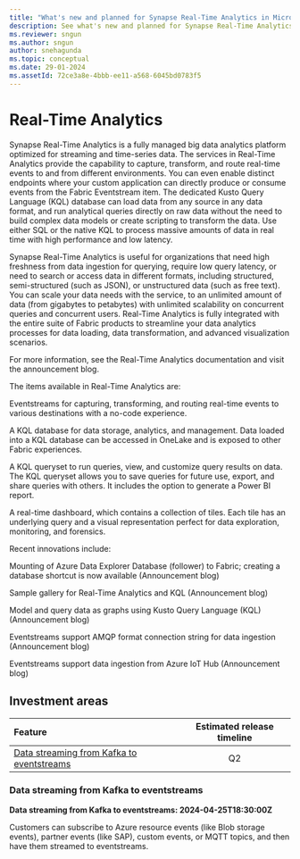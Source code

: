 ```yaml
---
title: "What's new and planned for Synapse Real-Time Analytics in Microsoft Fabric"
description: See what's new and planned for Synapse Real-Time Analytics in Microsoft Fabric. Fabric Real-Time Analytics release plans or roadmap.
ms.reviewer: sngun
ms.author: sngun
author: snehagunda
ms.topic: conceptual
ms.date: 29-01-2024 
ms.assetId: 72ce3a8e-4bbb-ee11-a568-6045bd0783f5
---
```

# Real-Time Analytics

Synapse Real-Time Analytics is a fully managed big data analytics platform optimized for streaming and time-series data. The services in Real-Time Analytics provide the capability to capture, transform, and route real-time events to and from different environments. You can even enable distinct endpoints where your custom application can directly produce or consume events from the Fabric Eventstream item. The dedicated Kusto Query Language (KQL) database can load data from any source in any data format, and run analytical queries directly on raw data without the need to build complex data models or create scripting to transform the data. Use either SQL or the native KQL to process massive amounts of data in real time with high performance and low latency.

Synapse Real-Time Analytics is useful for organizations that need high freshness from data ingestion for querying, require low query latency, or need to search or access data in different formats, including structured, semi-structured (such as JSON), or unstructured data (such as free text). You can scale your data needs with the service, to an unlimited amount of data (from gigabytes to petabytes) with unlimited scalability on concurrent queries and concurrent users. Real-Time Analytics is fully integrated with the entire suite of Fabric products to streamline your data analytics processes for data loading, data transformation, and advanced visualization scenarios.

For more information, see the Real-Time Analytics documentation and visit the announcement blog.

The items available in Real-Time Analytics are:

Eventstreams for capturing, transforming, and routing real-time events to various destinations with a no-code experience.

A KQL database for data storage, analytics, and management. Data loaded into a KQL database can be accessed in OneLake and is exposed to other Fabric experiences.

A KQL queryset to run queries, view, and customize query results on data. The KQL queryset allows you to save queries for future use, export, and share queries with others. It includes the option to generate a Power BI report.

A real-time dashboard, which contains a collection of tiles. Each tile has an underlying query and a visual representation perfect for data exploration, monitoring, and forensics.

Recent innovations include:

Mounting of Azure Data Explorer Database (follower) to Fabric; creating a database shortcut is now available (Announcement blog)

Sample gallery for Real-Time Analytics and KQL (Announcement blog)

Model and query data as graphs using Kusto Query Language (KQL) (Announcement blog)

Eventstreams support AMQP format connection string for data ingestion (Announcement blog)

Eventstreams support data ingestion from Azure IoT Hub (Announcement blog)
## Investment areas

|     **Feature**      | **Estimated release timeline** |  
|:-------------------| :------------------------------:|
|[Data streaming from Kafka to eventstreams](#Data-streaming)|Q2|


### <a name="Data-streaming"></a>Data streaming from Kafka to eventstreams
**Data streaming from Kafka to eventstreams:  2024-04-25T18:30:00Z**

Customers can subscribe to Azure resource events (like Blob storage events),
partner events (like SAP), custom events, or MQTT topics, and then have them
streamed to eventstreams.


